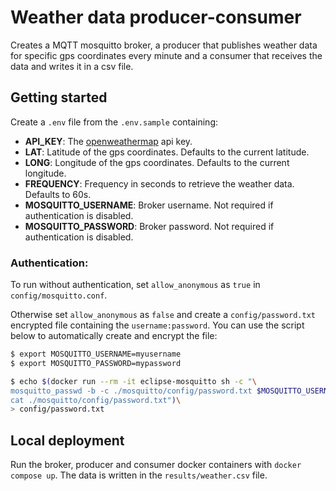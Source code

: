 # Weather data producer-consumer
Creates a MQTT mosquitto broker, a producer that publishes weather data for specific gps coordinates every minute and a consumer that receives the data and writes it in a csv file.

## Getting started
Create a `.env` file from the `.env.sample` containing:
- **API_KEY**: The [openweathermap](https://home.openweathermap.org/api_keys) api key.
- **LAT**: Latitude of the gps coordinates. Defaults to the current latitude.
- **LONG**: Longitude of the gps coordinates. Defaults to the current longitude.
- **FREQUENCY**: Frequency in seconds to retrieve the weather data. Defaults to 60s.
- **MOSQUITTO_USERNAME**: Broker username. Not required if authentication is disabled.
- **MOSQUITTO_PASSWORD**: Broker password. Not required if authentication is disabled.

### Authentication:

To run without authentication, set `allow_anonymous` as `true` in `config/mosquitto.conf`.

Otherwise set `allow_anonymous` as `false` and create a `config/password.txt` encrypted file containing the `username:password`. You can use the script below to automatically create and encrypt the file:

```bash
$ export MOSQUITTO_USERNAME=myusername
$ export MOSQUITTO_PASSWORD=mypassword

$ echo $(docker run --rm -it eclipse-mosquitto sh -c "\
mosquitto_passwd -b -c ./mosquitto/config/password.txt $MOSQUITTO_USERNAME $MOSQUITTO_PASSWORD && \
cat ./mosquitto/config/password.txt")\
> config/password.txt
```

## Local deployment
Run the broker, producer and consumer docker containers with `docker compose up`.
The data is written in the `results/weather.csv` file.